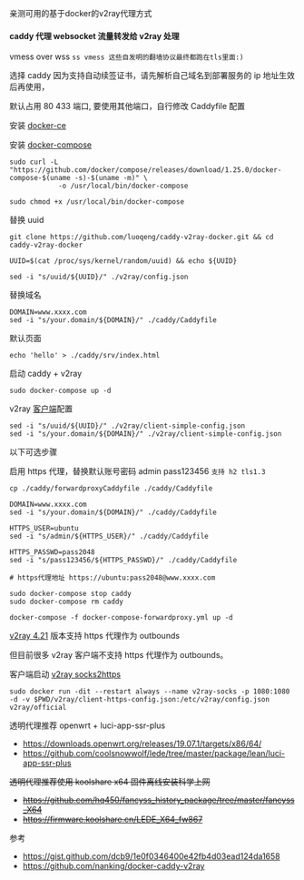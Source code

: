 
亲测可用的基于docker的v2ray代理方式

#### caddy 代理 websocket 流量转发给 v2ray 处理

vmess over wss `ss vmess 这些自发明的翻墙协议最终都跑在tls里面:)`

选择 caddy 因为支持自动续签证书，请先解析自己域名到部署服务的 ip 地址生效后再使用，

默认占用 80 433 端口, 要使用其他端口，自行修改 Caddyfile 配置

安装 [docker-ce](https://docs.docker.com/install/linux/docker-ce/ubuntu/)

安装 [docker-compose](https://docs.docker.com/compose/install/)
```
sudo curl -L "https://github.com/docker/compose/releases/download/1.25.0/docker-compose-$(uname -s)-$(uname -m)" \
            -o /usr/local/bin/docker-compose

sudo chmod +x /usr/local/bin/docker-compose
```

替换 uuid
```
git clone https://github.com/luoqeng/caddy-v2ray-docker.git && cd caddy-v2ray-docker

UUID=$(cat /proc/sys/kernel/random/uuid) && echo ${UUID}

sed -i "s/uuid/${UUID}/" ./v2ray/config.json
```

替换域名
```
DOMAIN=www.xxxx.com
sed -i "s/your.domain/${DOMAIN}/" ./caddy/Caddyfile
```

默认页面
```
echo 'hello' > ./caddy/srv/index.html
```

启动 caddy + v2ray
```
sudo docker-compose up -d
```

v2ray [客户端](https://www.v2ray.com/awesome/tools.html)配置
```
sed -i "s/uuid/${UUID}/" ./v2ray/client-simple-config.json
sed -i "s/your.domain/${DOMAIN}/" ./v2ray/client-simple-config.json
```


以下可选步骤

启用 https 代理，替换默认账号密码 admin pass123456 `支持 h2 tls1.3`
```
cp ./caddy/forwardproxyCaddyfile ./caddy/Caddyfile

DOMAIN=www.xxxx.com
sed -i "s/your.domain/${DOMAIN}/" ./caddy/Caddyfile

HTTPS_USER=ubuntu
sed -i "s/admin/${HTTPS_USER}/" ./caddy/Caddyfile

HTTPS_PASSWD=pass2048
sed -i "s/pass123456/${HTTPS_PASSWD}/" ./caddy/Caddyfile

# https代理地址 https://ubuntu:pass2048@www.xxxx.com

sudo docker-compose stop caddy
sudo docker-compose rm caddy

docker-compose -f docker-compose-forwardproxy.yml up -d
```

[v2ray 4.21](https://github.com/v2ray/v2ray-core/pull/1813) 版本支持 https 代理作为 outbounds

但目前很多 v2ray 客户端不支持 https 代理作为 outbounds。

客户端启动 [v2ray socks2https](https://guide.v2fly.org/en_US/basics/http.html#configuration)
```
sudo docker run -dit --restart always --name v2ray-socks -p 1080:1080  -d -v $PWD/v2ray/client-https-config.json:/etc/v2ray/config.json v2ray/official
```

透明代理推荐 openwrt + luci-app-ssr-plus
 - https://downloads.openwrt.org/releases/19.07.1/targets/x86/64/
 - https://github.com/coolsnowwolf/lede/tree/master/package/lean/luci-app-ssr-plus

~~透明代理推荐使用 koolshare x64 固件离线安装科学上网~~
 - ~~https://github.com/hq450/fancyss_history_package/tree/master/fancyss_X64~~
 - ~~https://firmware.koolshare.cn/LEDE_X64_fw867~~

参考
 - https://gist.github.com/dcb9/1e0f0346400e42fb4d03ead124da1658
 - https://github.com/nanking/docker-caddy-v2ray
